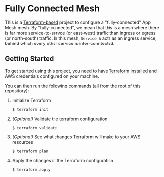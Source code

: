 # Fully Connected Mesh 

This is a [Terraform-based](https://www.terraform.io/) project to configure a "fully-connected" App Mesh mesh. By "fully-connected", we mean that this is a mesh where there is far more service-to-servce (or east-west) traffic than ingress or egress (or north-south) traffic. In this mesh, `Service A` acts as an ingress service, behind which every other service is inter-conntected.

## Getting Started

To get started using this project, you need to have [Terraform installed](https://learn.hashicorp.com/tutorials/terraform/install-cli?in=terraform/aws-get-started) and AWS credentials configured on your machine. 

You can then run the following commands (all from the root of this repository):

1. Initialize Terraform

    ```shell script
    $ terraform init 
    ```

2. _(Optional)_ Validate the terraform configuration

    ```shell script
    $ terraform validate
    ```
   
3. _(Optional)_ See what changes Terraform will make to your AWS resources

    ```shell script
    $ terraform plan
    ```
   
4. Apply the changes in the Terraform configuration
    ```shell script
    $ terraform apply
    ```
